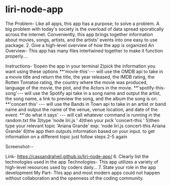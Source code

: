 # liri-node-app

The Problem-
    Like all apps, this app has a purpose; to solve a problem. A big problem with today's society is the overload of data spread sporatically across the internet. Conveniently, this app brings together information about movies, songs, artists, and the artists' events into one easy to use package.
2. Give a high-level overview of how the app is organized
An Overview-
    This app has many files intertwined together to make it function properly....

Instructions-
    1)open the app in your terminal
    2)pick the information you want using these options
        **'movie-this'--- will use the OMDB api to take in a movie title and return the title, the year released, the IMDB rating, the Rotten Tomatoe rating, the country where the movie was produced, language of the movie, the plot, and the Actors in the movie. 
        **'spotify-this-song'--- will use the Spotify api take in a song name and output the artist, the song name, a link to preview the song, and the album the song is on. 
        **'concert this' --- will use the Bands in Town api to take in an artist or band name and output the name of the venue, venue location, and date of the event.
        **'do what it says' --- will call whatever command is running in the random.txt file
    3)type 'node liri.js ' 
    4)then your pick 'concert-this '
    5)then type your relevant topic 'Ariana Grande'
    exp: 'node liri.js concert-this Ariana Grande'
    6)the app then outputs information based on your input. to get information on a different topic just follow steps 2-5 again

Screenshot--

Link-
    https://cassandraheil.github.io/liri-node-app/
6. Clearly list the technologies used in the app
Technologies-
    This app utilizes a variety of high-level resources used by coders daily...
7. State your role in the app development
My Part-
    This app and most modern apps could not happen without collaboration and the openness of the coding community. 